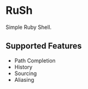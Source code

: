 # RuSh

Simple Ruby Shell.

## Supported Features

* Path Completion
* History
* Sourcing
* Aliasing